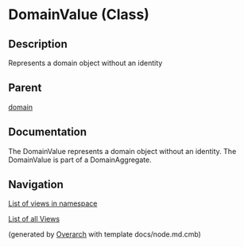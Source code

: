 
# DomainValue (Class)
## Description
Represents a domain object without an identity

## Parent
[domain](../../../../../software-development/architecture/blueprint/clean-architecture/domain.md)

## Documentation
The DomainValue represents a domain object without an identity. The DomainValue is part of a DomainAggregate.


## Navigation
[List of views in namespace](./views-in-namespace.md)

[List of all Views](../../../../../views.md)


(generated by [Overarch](https://github.com/soulspace-org/overarch) with template docs/node.md.cmb)
